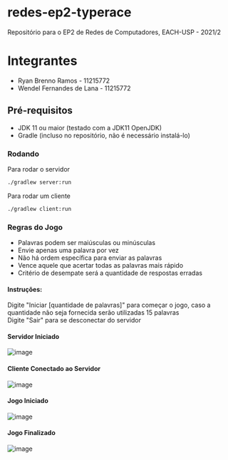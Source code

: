 # redes-ep2-typerace
Repositório para o EP2 de Redes de Computadores, EACH-USP - 2021/2

# Integrantes
* Ryan Brenno Ramos - 11215772
* Wendel Fernandes de Lana - 11215772

## Pré-requisitos
* JDK 11 ou maior (testado com a JDK11 OpenJDK)
* Gradle (incluso no repositório, não é necessário instalá-lo)

### Rodando
Para rodar o servidor
```sh
./gradlew server:run
```

Para rodar um cliente
```sh
./gradlew client:run
```

### Regras do Jogo
* Palavras podem ser maiúsculas ou minúsculas
* Envie apenas uma palavra por vez 
* Não há ordem específica para enviar as palavras
* Vence aquele que acertar todas as palavras mais rápido
* Critério de desempate será a quantidade de respostas erradas

#### Instruções:
Digite "Iniciar [quantidade de palavras]" para começar o jogo, caso a quantidade não seja fornecida serão utilizadas 15 palavras\
Digite "Sair" para se desconectar do servidor

#### Servidor Iniciado
![image](https://user-images.githubusercontent.com/48734976/149561892-42f9db73-5bc2-4b33-a091-ff30695a0b10.png)
#### Cliente Conectado ao Servidor
![image](https://user-images.githubusercontent.com/48734976/149562356-ad372d40-bb4c-474c-bfee-f58b2b9121bf.png)
#### Jogo Iniciado
![image](https://user-images.githubusercontent.com/48734976/149562829-07cf5c6b-8bb3-47de-8b86-889d8de1c76c.png)
#### Jogo Finalizado
![image](https://user-images.githubusercontent.com/48734976/149563226-bf4a69a2-bc8d-42f5-8080-897b1f7f62c5.png)
